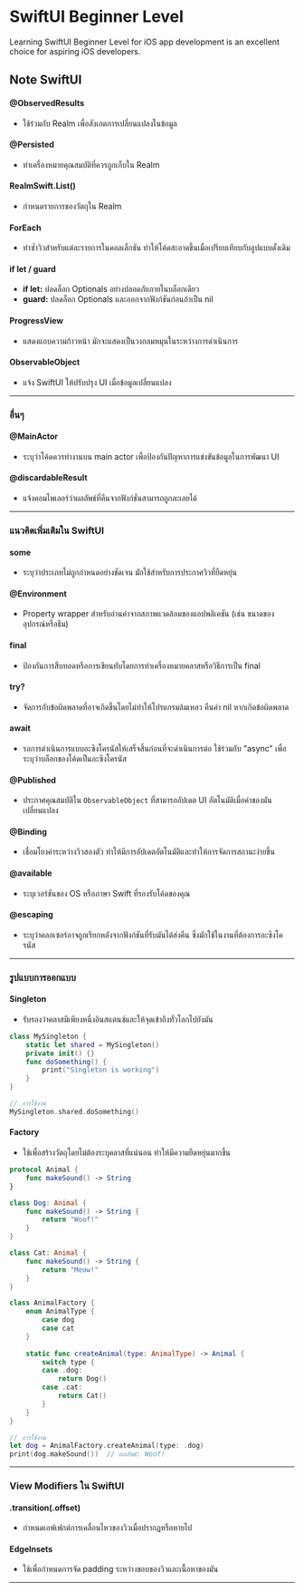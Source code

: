 # SwiftUI Beginner Level 
Learning SwiftUI Beginner Level for iOS app development is an excellent choice for aspiring iOS developers.

## Note SwiftUI

#### @ObservedResults
- ใช้ร่วมกับ Realm เพื่อสังเกตการเปลี่ยนแปลงในข้อมูล

#### @Persisted
- ทำเครื่องหมายคุณสมบัติที่ควรถูกเก็บใน Realm

#### RealmSwift.List<Item>()
- กำหนดรายการของวัตถุใน Realm

#### ForEach
- ทำซ้ำวิวสำหรับแต่ละรายการในคอลเล็กชัน ทำให้โค้ดสะอาดขึ้นเมื่อเปรียบเทียบกับลูปแบบดั้งเดิม

#### if let / guard
- **if let:** ปลดล็อก Optionals อย่างปลอดภัยภายในบล็อกเดียว
- **guard:** ปลดล็อก Optionals และออกจากฟังก์ชันก่อนถ้าเป็น nil

#### ProgressView
- แสดงแถบความก้าวหน้า มักจะแสดงเป็นวงกลมหมุนในระหว่างการดำเนินการ

#### ObservableObject
- แจ้ง SwiftUI ให้ปรับปรุง UI เมื่อข้อมูลเปลี่ยนแปลง

---

### อื่นๆ

#### @MainActor
- ระบุว่าโค้ดควรทำงานบน main actor เพื่อป้องกันปัญหาการแข่งขันข้อมูลในการพัฒนา UI

#### @discardableResult
- แจ้งคอมไพเลอร์ว่าผลลัพธ์ที่คืนจากฟังก์ชันสามารถถูกละเลยได้

---

### แนวคิดเพิ่มเติมใน SwiftUI

#### some
- ระบุว่าประเภทไม่ถูกกำหนดอย่างชัดเจน มักใช้สำหรับการประกาศวิวที่ยืดหยุ่น

#### @Environment
- Property wrapper สำหรับอ่านค่าจากสภาพแวดล้อมของแอปพลิเคชัน (เช่น ขนาดของอุปกรณ์หรือธีม)

#### final
- ป้องกันการสืบทอดหรือการเขียนทับโดยการทำเครื่องหมายคลาสหรือวิธีการเป็น final

#### try?
- จัดการกับข้อผิดพลาดที่อาจเกิดขึ้นโดยไม่ทำให้โปรแกรมล้มเหลว คืนค่า nil หากเกิดข้อผิดพลาด

#### await
- รอการดำเนินการแบบอะซิงโครนัสให้เสร็จสิ้นก่อนที่จะดำเนินการต่อ ใช้ร่วมกับ "async" เพื่อระบุว่าบล็อกของโค้ดเป็นอะซิงโครนัส

#### @Published
- ประกาศคุณสมบัติใน `ObservableObject` ที่สามารถอัปเดต UI อัตโนมัติเมื่อค่าของมันเปลี่ยนแปลง

#### @Binding
- เชื่อมโยงค่าระหว่างวิวสองตัว ทำให้มีการอัปเดตอัตโนมัติและทำให้การจัดการสถานะง่ายขึ้น

#### @available
- ระบุเวอร์ชันของ OS หรือภาษา Swift ที่รองรับโค้ดของคุณ

#### @escaping
- ระบุว่าคลอเซอร์อาจถูกเรียกหลังจากฟังก์ชันที่รับมันได้ส่งคืน ซึ่งมักใช้ในงานที่ต้องการอะซิงโครนัส

---

### รูปแบบการออกแบบ

#### Singleton
- รับรองว่าคลาสมีเพียงหนึ่งอินสแตนซ์และให้จุดเข้าถึงทั่วโลกไปยังมัน

```swift
class MySingleton {
    static let shared = MySingleton()
    private init() {}
    func doSomething() {
        print("Singleton is working")
    }
}

// การใช้งาน
MySingleton.shared.doSomething()
```

#### Factory
- ใช้เพื่อสร้างวัตถุโดยไม่ต้องระบุคลาสที่แน่นอน ทำให้มีความยืดหยุ่นมากขึ้น

```swift
protocol Animal {
    func makeSound() -> String
}

class Dog: Animal {
    func makeSound() -> String {
        return "Woof!"
    }
}

class Cat: Animal {
    func makeSound() -> String {
        return "Meow!"
    }
}

class AnimalFactory {
    enum AnimalType {
        case dog
        case cat
    }
    
    static func createAnimal(type: AnimalType) -> Animal {
        switch type {
        case .dog:
            return Dog()
        case .cat:
            return Cat()
        }
    }
}

// การใช้งาน
let dog = AnimalFactory.createAnimal(type: .dog)
print(dog.makeSound())  // ผลลัพธ์: Woof!
```

---

### View Modifiers ใน SwiftUI

#### .transition(.offset)
- กำหนดเอฟเฟกต์การเคลื่อนไหวของวิวเมื่อปรากฏหรือหายไป

#### EdgeInsets
- ใช้เพื่อกำหนดการจัด padding ระหว่างขอบของวิวและเนื้อหาของมัน

---

